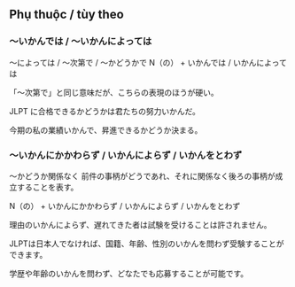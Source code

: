 
## Phụ thuộc / tùy theo
### 〜いかんでは / 〜いかんによっては
〜によっては / 〜次第で / 〜かどうかで
N（の） + いかんでは / いかんによっては


「〜次第で」と同じ意味だが、こちらの表現のほうが硬い。

JLPT 
に合格できるかどうかは君たちの努力いかんだ。

今期の私の業績いかんで、昇進できるかどうか決まる。

### 〜いかんにかかわらず / いかんによらず / いかんをとわず
〜かどうか関係なく 前件の事柄がどうであれ、それに関係なく後ろの事柄が成立することを表す。

N（の） + いかんにかかわらず / いかんによらず / いかんをとわず


理由のいかんによらず、遅れてきた者は試験を受けることは許されません。

JLPTは日本人でなければ、国籍、年齢、性別のいかんを問わず受験することができます。

学歴や年齢のいかんを問わず、どなたでも応募することが可能です。

